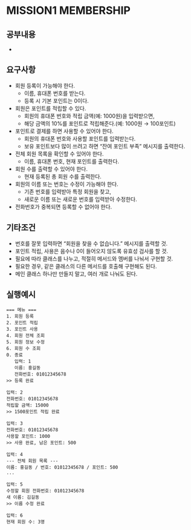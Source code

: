 # MISSION1 MEMBERSHIP

## 공부내용
- 

## 요구사항
- 회원 등록이 가능해야 한다. 
  - 이름, 휴대폰 번호를 받는다.
  - 등록 시 기본 포인트는 0이다.
- 회원은 포인트를 적립할 수 있다. 
  - 회원의 휴대폰 번호와 적립 금액(예: 1000원)을 입력받으면,
  - 해당 금액의 10%를 포인트로 적립해준다.(예: 1000원 → 100포인트)
- 포인트로 결제를 하면 사용할 수 있어야 한다. 
  - 회원의 휴대폰 번호와 사용할 포인트를 입력받는다.
  - 보유 포인트보다 많이 쓰려고 하면 “잔여 포인트 부족” 메시지를 출력한다.
- 전체 회원 목록을 확인할 수 있어야 한다. 
  - 이름, 휴대폰 번호, 현재 포인트를 출력한다.
- 회원 수를 출력할 수 있어야 한다. 
  - 현재 등록된 총 회원 수를 출력한다.
- 회원의 이름 또는 번호는 수정이 가능해야 한다. 
  - 기존 번호를 입력받아 특정 회원을 찾고,
  - 새로운 이름 또는 새로운 번호를 입력받아 수정한다.
- 전화번호가 중복되면 등록할 수 없어야 한다.

## 기타조건
- 번호를 잘못 입력하면 “회원을 찾을 수 없습니다.” 메시지를 출력할 것.
- 포인트 적립, 사용은 음수나 0이 들어오지 않도록 유효성 검사를 할 것.
- 필요에 따라 클래스를 나누고, 적절히 메서드와 멤버를 나눠서 구현할 것.
- 필요한 경우, 같은 클래스의 다른 메서드를 호출해 구현해도 된다.
- 메인 클래스 하나만 만들지 말고, 여러 개로 나눠도 된다.

## 실행예시
```text
=== 메뉴 ===
1. 회원 등록
2. 포인트 적립
3. 포인트 사용
4. 회원 전체 조회
5. 회원 정보 수정
6. 회원 수 조회
0. 종료
   입력: 1
   이름: 홍길동
   전화번호: 01012345678
>> 등록 완료

입력: 2
전화번호: 01012345678
적립할 금액: 15000
>> 1500포인트 적립 완료

입력: 3
전화번호: 01012345678
사용할 포인트: 1000
>> 사용 완료, 남은 포인트: 500

입력: 4
--- 전체 회원 목록 ---
이름: 홍길동 / 번호: 01012345678 / 포인트: 500
...

입력: 5
수정할 회원 전화번호: 01012345678
새 이름: 김길동
>> 이름 수정 완료

입력: 6
현재 회원 수: 3명
```
